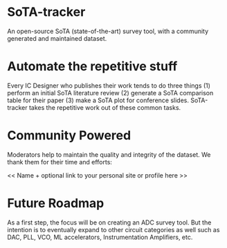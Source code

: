 # SoTA-tracker
An open-source SoTA (state-of-the-art) survey tool, with a community generated and maintained dataset. 


# Automate the repetitive stuff
Every IC Designer who publishes their work tends to do three things (1) perform an initial SoTA literature review (2) generate a SoTA comparison table for their paper (3) make a SoTA plot for conference slides. SoTA-tracker takes the repetitive work out of these common tasks.


# Community Powered
Moderators help to maintain the quality and integrity of the dataset. We thank them for their time and efforts:

<< Name + optional link to your personal site or profile here >>


# Future Roadmap
As a first step, the focus will be on creating an ADC survey tool. But the intention is to eventually expand to other circuit categories as well such as DAC, PLL, VCO, ML accelerators, Instrumentation Amplifiers, etc.
